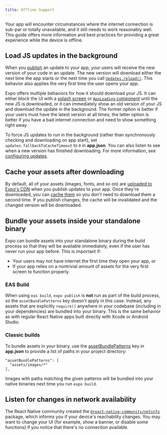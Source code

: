 ```yaml
---
title: Offline Support
---
```


Your app will encounter circumstances where the internet connection is sub-par or totally unavailable, and it still needs to work reasonably well. This guide offers more information and best practices for providing a great experience while the device is offline.

## Load JS updates in the background

When you [publish](/archive/classic-updates/publishing/) an update to your app, your users will receive the new version of your code in an update. The new version will download either the next time the app starts or the next time you call [`Updates.reload()`](/versions/latest/sdk/updates/). This behavior also applies the very first time the user opens your app.

Expo offers multiple behaviors for how it should download your JS. It can either block the UI with a [splash screen](/develop/user-interface/splash-screen-and-app-icon/#splash-screen) or [`AppLoading` component](/versions/latest/sdk/app-loading/) until the new JS is downloaded, or it can immediately show an old version of your JS and download the update in the background. The former option is better if your users must have the latest version at all times; the latter option is better if you have a bad internet connection and need to show something right away.

To force JS updates to run in the background (rather than synchronously checking and downloading on app start), set `updates.fallbackToCacheTimeout` to `0` in **app.json**. You can also listen to see when a new version has finished downloading. For more information, see [configuring updates](/archive/classic-updates/configuring-updates/).

## Cache your assets after downloading

By default, all of your assets (images, fonts, and so on) are [uploaded to Expo's CDN](/guides/assets/) when you publish updates to your app. Once they're downloaded, you can [cache them](/archive/classic-updates/preloading-and-caching-assets) so you don't need to download them a second time. If you publish changes, the cache will be invalidated and the changed version will be downloaded.

## Bundle your assets inside your standalone binary

Expo can bundle assets into your standalone binary during the build process so that they will be available immediately, even if the user has never run your app before. This is important if:

- Your users may not have internet the first time they open your app, or
- If your app relies on a nontrivial amount of assets for the very first screen to function properly.

### EAS Build

When using `eas build`, `expo publish` is **not** run as part of the build process, so the `assetBundlePatterns` key doesn't apply in this case. Instead, any assets that are explicitly `require()` anywhere in your codebase (including in your dependencies) are bundled into your binary. This is the same behavior as with regular React Native apps built directly with Xcode or Android Studio.

### Classic builds

To bundle assets in your binary, use the [assetBundlePatterns](/workflow/configuration/) key in **app.json** to provide a list of paths in your project directory:

```
"assetBundlePatterns": [
  "assets/images/*"
],
```

Images with paths matching the given patterns will be bundled into your native binaries next time you run `expo build`.

## Listen for changes in network availability

The React Native community created the [`@react-native-community/netinfo`](https://github.com/react-native-netinfo/react-native-netinfo) package, which informs you if your device's reachability changes. You may want to change your UI (for example, show a banner, or disable some functions) if you notice that there's no connection available.